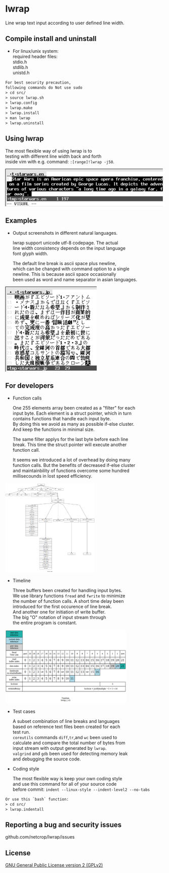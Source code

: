 # lwrap
Line wrap text input according to user defined line width.

## Compile install and uninstall

* For linux/unix system:  
required header files:  
stdio.h  
stdlib.h  
unistd.h  
```
For best security precaution,
following commands do Not use sudo
> cd src/
> source lwrap.sh
> lwrap.config
> lwrap.make
> lwrap.install
> man lwrap
> lwrap.uninstall
```
## Using lwrap

   The most flexible way of using lwrap is to  
testing with different line width back and forth  
inside vim with e.g. command: `:[range]!lwrap -j50`.

![Alt text](misc/lwrap.gif?raw=true "")

## Examples

* Output screenshots in different natural languages.

  lwrap support unicode utf-8 codepage. The actual  
line width consistency depends on the input language  
font glyph width.

  The default line break is ascii space plus newline,  
which can be changed with command option to a single  
newline. This is because ascii space occasionally  
been used as word and name separator in asian languages.

![Alt text](misc/examples.gif?raw=true "")

## For developers

* Function calls

  One 255 elements array been created as a "filter" for each  
input byte. Each element is a struct pointer, which in turn  
contains functions that handle each input byte.  
By doing this we avoid as many as possible if-else cluster.  
And keep the functions in minimal size.

  The same filter applys for the last byte before each line  
break. This time the struct pointer will execute another  
function call.

  It seems we introduced a lot of overhead by doing many  
function calls. But the benefits of decreased if-else cluster  
and maintainbility of functions overcome some hundred  
millisecounds in lost speed efficiency.

<img src="misc/functions.png" height="282" width="282">

* Timeline

  Three buffers been created for handling input bytes.  
We use library functions `fread` and `fwrite` to minimize  
the number of function calls. A short time delay been  
introduced for the first occurence of line break.  
And another one for initiation of write buffer.  
The big "O" notation of input stream through  
the entire program is constant.

<img src="misc/timeline.png" height="232" width="382">


* Test cases

  A subset combination of line breaks and languages  
based on  reference text files been created for each  
test run.  
`coreutils` commands `diff`,`tr`,and `wc` been used to  
calculate and compare the total number of bytes from  
input stream with output generated by `lwrap`.  
`valgrind` and `gdb` been used for detecting memory leak  
and debugging the source code.

* Coding style

  The most flexible way is keep your own coding style  
and use this command for all of your source code  
before commit: `indent --linux-style --indent-level2 --no-tabs`  
```
Or use this `bash` function:
> cd src/
> lwrap.indentall
```

## Reporting a bug and security issues

github.com/netcrop/lwrap/issues

## License

[GNU General Public License version 2 (GPLv2)](https://github.com/netcrop/lwrap/COPYING)
